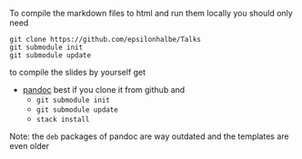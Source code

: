 To compile the markdown files to html and run them locally you should only need

```
git clone https://github.com/epsilonhalbe/Talks
git submodule init
git submodule update
```

to compile the slides by yourself get

- [pandoc](http://pandoc.org/) best if you clone it from github and 
    - `git submodule init`
    - `git submodule update`
    - `stack install`

Note: the `deb` packages of pandoc are way outdated and the templates are even
older
